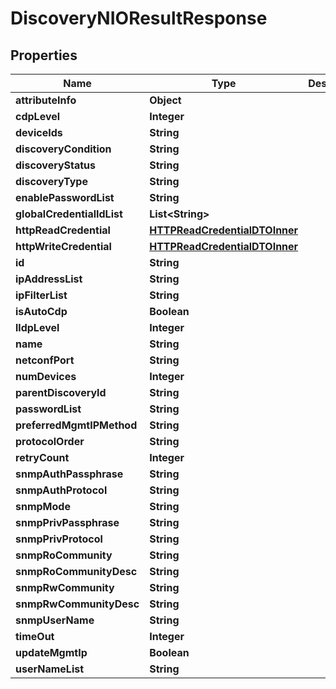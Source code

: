 
# DiscoveryNIOResultResponse

## Properties
Name | Type | Description | Notes
------------ | ------------- | ------------- | -------------
**attributeInfo** | **Object** |  |  [optional]
**cdpLevel** | **Integer** |  |  [optional]
**deviceIds** | **String** |  |  [optional]
**discoveryCondition** | **String** |  |  [optional]
**discoveryStatus** | **String** |  |  [optional]
**discoveryType** | **String** |  |  [optional]
**enablePasswordList** | **String** |  |  [optional]
**globalCredentialIdList** | **List&lt;String&gt;** |  |  [optional]
**httpReadCredential** | [**HTTPReadCredentialDTOInner**](HTTPReadCredentialDTOInner.md) |  |  [optional]
**httpWriteCredential** | [**HTTPReadCredentialDTOInner**](HTTPReadCredentialDTOInner.md) |  |  [optional]
**id** | **String** |  |  [optional]
**ipAddressList** | **String** |  |  [optional]
**ipFilterList** | **String** |  |  [optional]
**isAutoCdp** | **Boolean** |  |  [optional]
**lldpLevel** | **Integer** |  |  [optional]
**name** | **String** |  |  [optional]
**netconfPort** | **String** |  |  [optional]
**numDevices** | **Integer** |  |  [optional]
**parentDiscoveryId** | **String** |  |  [optional]
**passwordList** | **String** |  |  [optional]
**preferredMgmtIPMethod** | **String** |  |  [optional]
**protocolOrder** | **String** |  |  [optional]
**retryCount** | **Integer** |  |  [optional]
**snmpAuthPassphrase** | **String** |  |  [optional]
**snmpAuthProtocol** | **String** |  |  [optional]
**snmpMode** | **String** |  |  [optional]
**snmpPrivPassphrase** | **String** |  |  [optional]
**snmpPrivProtocol** | **String** |  |  [optional]
**snmpRoCommunity** | **String** |  |  [optional]
**snmpRoCommunityDesc** | **String** |  |  [optional]
**snmpRwCommunity** | **String** |  |  [optional]
**snmpRwCommunityDesc** | **String** |  |  [optional]
**snmpUserName** | **String** |  |  [optional]
**timeOut** | **Integer** |  |  [optional]
**updateMgmtIp** | **Boolean** |  |  [optional]
**userNameList** | **String** |  |  [optional]



